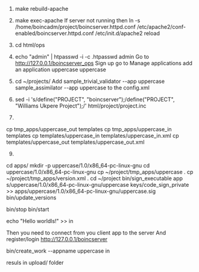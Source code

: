 1. make rebuild-apache
2. make exec-apache
If server not running then 
ln -s /home/boincadm/project/boincserver.httpd.conf /etc/apache2/conf-enabled/boincserver.httpd.conf
/etc/init.d/apache2 reload
4. cd html/ops
5. echo "admin" | htpasswd -i -c .htpasswd admin
Go to http://127.0.0.1/boincserver_ops
Sign up
go to Manage applications
add an application
uppercase uppercase
6. cd ~/projects/
Add
        <daemon>
            <cmd>sample_trivial_validator --app uppercase</cmd>
        </daemon>
        <daemon>
            <cmd>sample_assimilator --app uppercase</cmd>
        </daemon>
to the config.xml

7. sed -i 's/define("PROJECT", "boincserver");/define("PROJECT", "Williams Ukpere Project");/' html/project/project.inc

8. 
cp tmp_apps/uppercase_out templates
cp tmp_apps/uppercase_in templates
cp templates/uppercase_in templates/uppercase_in.xml
cp templates/uppercase_out templates/uppercase_out.xml

9. 
cd apps/
mkdir -p uppercase/1.0/x86_64-pc-linux-gnu
cd uppercase/1.0/x86_64-pc-linux-gnu
cp ~/project/tmp_apps/uppercase .
cp ~/project/tmp_apps/version.xml .
cd ~/project
bin/sign_executable app
s/uppercase/1.0/x86_64-pc-linux-gnu/uppercase keys/code_sign_private >> apps/uppercase/1.0/x86_64-pc-linux-gnu/uppercase.sig
bin/update_versions

bin/stop
bin/start

echo "Hello worldls!" >> in

Then you need to connect from you client app to the server
And register/login
http://127.0.0.1/boincserver

bin/create_work --appname uppercase in

resuls in upload/ folder
